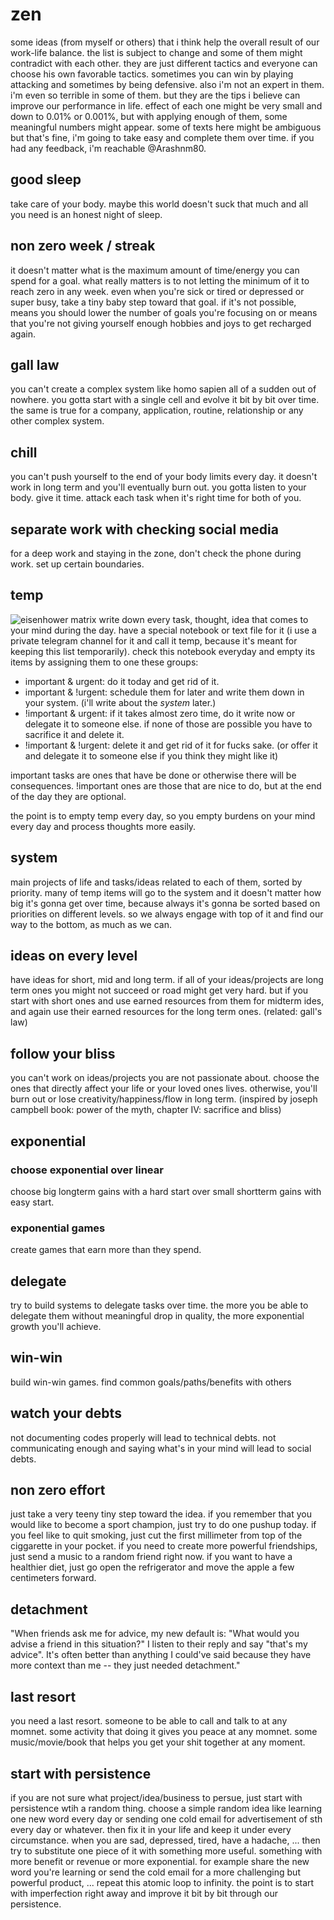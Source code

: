 # zen
some ideas (from myself or others) that i think help the overall result of our work-life balance. the list is subject to change and some of them might contradict with each other. they are just different tactics and everyone can choose his own favorable tactics. sometimes you can win by playing attacking and sometimes by being defensive. also i'm not an expert in them. i'm even so terrible in some of them. but they are the tips i believe can improve our performance in life. effect of each one might be very small and down to 0.01% or 0.001%, but with applying enough of them, some meaningful numbers might appear. some of texts here might be ambiguous but that's fine, i'm going to take easy and complete them over time. if you had any feedback, i'm reachable @Arashnm80.

## good sleep
take care of your body. maybe this world doesn't suck that much and all you need is an honest night of sleep.
## non zero week / streak
it doesn't matter what is the maximum amount of time/energy you can spend for a goal. what really matters is to not letting the minimum of it to reach zero in any week. even when you're sick or tired or depressed or super busy, take a tiny baby step toward that goal. if it's not possible, means you should lower the number of goals you're focusing on or means that you're not giving yourself enough hobbies and joys to get recharged again.
## gall law
you can't create a complex system like homo sapien all of a sudden out of nowhere. you gotta start with a single cell and evolve it bit by bit over time. the same is true for a company, application, routine, relationship or any other complex system.
## chill
you can't push yourself to the end of your body limits every day. it doesn't work in long term and you'll eventually burn out. you gotta listen to your body. give it time. attack each task when it's right time for both of you.
## separate work with checking social media
for a deep work and staying in the zone, don't check the phone during work. set up certain boundaries.
## temp
![eisenhower matrix](https://images.prismic.io/thedecisionlab/aEFOirh8WN-LVoeQ_image2.png?auto=format,compress)
write down every task, thought, idea that comes to your mind during the day. have a special notebook or text file for it (i use a private telegram channel for it and call it temp, because it's meant for keeping this list temporarily). check this notebook everyday and empty its items by assigning them to one these groups:
- important & urgent: do it today and get rid of it.
- important & !urgent: schedule them for later and write them down in your system. (i'll write about the *system* later.) 
- !important & urgent: if it takes almost zero time, do it write now or delegate it to someone else. if none of those are possible you have to sacrifice it and delete it.
- !important & !urgent: delete it and get rid of it for fucks sake. (or offer it and delegate it to someone else if you think they might like it)

important tasks are ones that have be done or otherwise there will be consequences. !important ones are those that are nice to do, but at the end of the day they are optional.

the point is to empty temp every day, so you empty burdens on your mind every day and process thoughts more easily.

## system
main projects of life and tasks/ideas related to each of them, sorted by priority.
many of temp items will go to the system and it doesn't matter how big it's gonna get over time, because always it's gonna be sorted based on priorities on different levels. so we always engage with top of it and find our way to the bottom, as much as we can.

## ideas on every level
have ideas for short, mid and long term. if all of your ideas/projects are long term ones you might not succeed or road might get very hard. but if you start with short ones and use earned resources from them for midterm ides, and again use their earned resources for the long term ones. (related: gall's law)

## follow your bliss
you can't work on ideas/projects you are not passionate about. choose the ones that directly affect your life or your loved ones lives. otherwise, you'll burn out or lose creativity/happiness/flow in long term.
(inspired by joseph campbell book: power of the myth, chapter IV: sacrifice and bliss)

## exponential
### choose exponential over linear
choose big longterm gains with a hard start over small shortterm gains with easy start.
### exponential games
create games that earn more than they spend.

## delegate
try to build systems to delegate tasks over time. the more you be able to delegate them without meaningful drop in quality, the more exponential growth you'll achieve.

## win-win
build win-win games. find common goals/paths/benefits with others

## watch your debts
not documenting codes properly will lead to technical debts. not communicating enough and saying what's in your mind will lead to social debts.

## non zero effort
just take a very teeny tiny step toward the idea. if you remember that you would like to become a sport champion, just try to do one pushup today. if you feel like to quit smoking, just cut the first millimeter from top of the ciggarette in your pocket. if you need to create more powerful friendships, just send a music to a random friend right now. if you want to have a healthier diet, just go open the refrigerator and move the apple a few centimeters forward.

## detachment
"When friends ask me for advice, my new default is:
"What would you advise a friend in this situation?"
I listen to their reply and say "that's my advice".
It's often better than anything I could've said because they have more context than me -- they just needed detachment."

## last resort
you need a last resort. someone to be able to call and talk to at any momnet. some activity that doing it gives you peace at any momnet. some music/movie/book that helps you get your shit together at any moment.

## start with persistence
if you are not sure what project/idea/business to persue, just start with persistence wtih a random thing. choose a simple random idea like learning one new word every day or sending one cold email for advertisement of sth every day or whatever. then fix it in your life and keep it under every circumstance. when you are sad, depressed, tired, have a hadache, ... then try to substitute one piece of it with something more useful. something with more benefit or revenue or more exponential. for example share the new word you're learning or send the cold email for a more challenging but powerful product, ... repeat this atomic loop to infinity. the point is to start with imperfection right away and improve it bit by bit through our persistence.